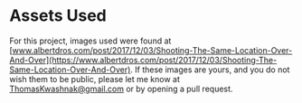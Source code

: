 # Assets Used

For this project, images used were found at [www.albertdros.com/post/2017/12/03/Shooting-The-Same-Location-Over-And-Over](https://www.albertdros.com/post/2017/12/03/Shooting-The-Same-Location-Over-And-Over). If these images are yours, and you do not wish them to be public, please let me know at ThomasKwashnak@gmail.com or by opening a pull request.
